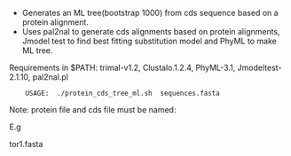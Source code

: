 - Generates an ML tree(bootstrap 1000) from cds sequence based on a protein alignment.
- Uses pal2nal to generate cds alignments based on protein alignments, Jmodel test to find best fitting substitution model and PhyML to make ML tree. 


Requirements in $PATH: trimal-v1.2, Clustalo.1.2.4, PhyML-3.1, Jmodeltest-2.1.10, pal2nal.pl


		USAGE:  ./protein_cds_tree_ml.sh  sequences.fasta 


Note: protein file and cds file must be named:

E.g

tor1.fasta
 

